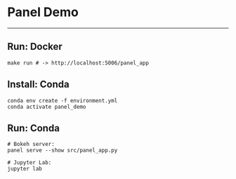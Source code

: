 # Panel Demo
---

## Run: Docker

```shell
make run # -> http://localhost:5006/panel_app
```

## Install: Conda

```
conda env create -f environment.yml
conda activate panel_demo
```

## Run: Conda 

```
# Bokeh server:
panel serve --show src/panel_app.py

# Jupyter Lab:
jupyter lab
```

